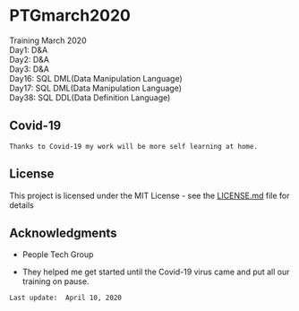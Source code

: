 # PTGmarch2020
Training March 2020
<br/>
Day1: D&A
<br/>
Day2: D&A
<br/>
Day3: D&A
<br/>
Day16: SQL DML(Data Manipulation Language)
<br/>
Day17: SQL DML(Data Manipulation Language)
<br/>
Day38: SQL DDL(Data Definition Language)

## Covid-19
```
Thanks to Covid-19 my work will be more self learning at home.
```

## License

This project is licensed under the MIT License - see the [LICENSE.md](LICENSE.md) file for details

## Acknowledgments

* People Tech Group
- They helped me get started until the Covid-19 virus came and put all our training on pause.

```
Last update:  April 10, 2020
```
